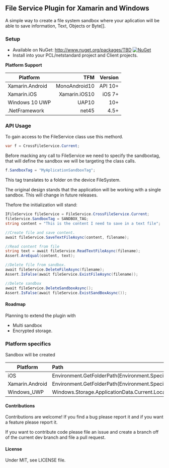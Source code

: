 ## File Service Plugin for Xamarin and Windows

A simple way to create a file system sandbox where your aplication will be able to save information, Text, Objects or Byte[].

### Setup
* Available on NuGet: http://www.nuget.org/packages/TBD [![NuGet](https://img.shields.io/nuget/v/Xam.Plugin.DeviceInfo.svg?label=NuGet)](https://www.nuget.org/packages/TBD/)
* Install into your PCL/netstandard project and Client projects.

**Platform Support**

|Platform|TFM|Version|
| ------------------- | ------------------: | ------------------: |
|Xamarin.Android|MonoAndroid10|API 10+|
|Xamarin.iOS|Xamarin.iOS10|iOS 7+|
|Windows 10 UWP|UAP10|10+|
|.NetFramework|net45|4.5+

### API Usage
To gain access to the FileService class use this methord.
```csharp
var f = CrossFileService.Current;
```
Before macking any call to FileService we need to specify the sandboxtag, that will define the sandbox we will be targeting the class calls.
```csharp
f.SandboxTag = "MyAplicationSandboxTag";
```
This tag translates to a folder on the device FileSystem. 

The original design stands that the application will be working with a single sandbox. This will change in future releases.

Thefore the initialization will stand:
```csharp
IFileService fileService = FileService.CrossFileService.Current;
fileService.SandboxTag = SANDBOX_TAG;
string content = "This is the content I need to save in a text file";

//Create file and save content.
await fileService.SaveTextFileAsync(content, filename);

//Read content from file
string text = await fileService.ReadTextFileAsync(filename);
Assert.AreEqual(content, text);

//Delete file from sandbox.
await fileService.DeleteFileAsync(filename);
Assert.IsFalse(await fileService.ExistFileAsync(filename));

//Delete sandbox
await fileService.DeleteSandboxAsync();
Assert.IsFalse(await fileService.ExistSandBoxAsync());
```

#### Roadmap
Planning to extend the plugin with

* Multi sandbox
* Encrypted storage. 

### Platform specifics
Sandbox will be created 

|Platform|Path|
| ------------------- | :------------------ |
iOS         |Environment.GetFolderPath(Environment.SpecialFolder.LocalApplicationData);|
Xamarin.Android     |Environment.GetFolderPath(Environment.SpecialFolder.LocalApplicationData);|
Windows_UWP |Windows.Storage.ApplicationData.Current.LocalCacheFolder.Path;|
 
#### Contributions
Contributions are welcome! If you find a bug please report it and if you want a feature please report it.

If you want to contribute code please file an issue and create a branch off of the current dev branch and file a pull request.

#### License
Under MIT, see LICENSE file.
